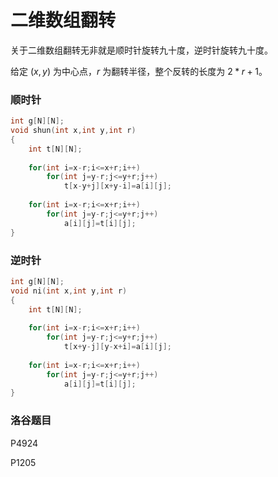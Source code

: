 # 二维数组翻转



关于二维数组翻转无非就是顺时针旋转九十度，逆时针旋转九十度。

给定 $(x,y)$ 为中心点，$r$ 为翻转半径，整个反转的长度为 $2*r+1$。

### 顺时针

```c++
int g[N][N];
void shun(int x,int y,int r)
{
    int t[N][N];
    
    for(int i=x-r;i<=x+r;i++)
        for(int j=y-r;j<=y+r;j++)
            t[x-y+j][x+y-i]=a[i][j];
    
    for(int i=x-r;i<=x+r;i++)
        for(int j=y-r;j<=y+r;j++)
            a[i][j]=t[i][j];
}
```

### 逆时针

```c++
int g[N][N];
void ni(int x,int y,int r)
{
    int t[N][N];
    
    for(int i=x-r;i<=x+r;i++)
        for(int j=y-r;j<=y+r;j++)
            t[x+y-j][y-x+i]=a[i][j];
    
    for(int i=x-r;i<=x+r;i++)
        for(int j=y-r;j<=y+r;j++)
            a[i][j]=t[i][j];
}
```

### 洛谷题目

P4924

P1205